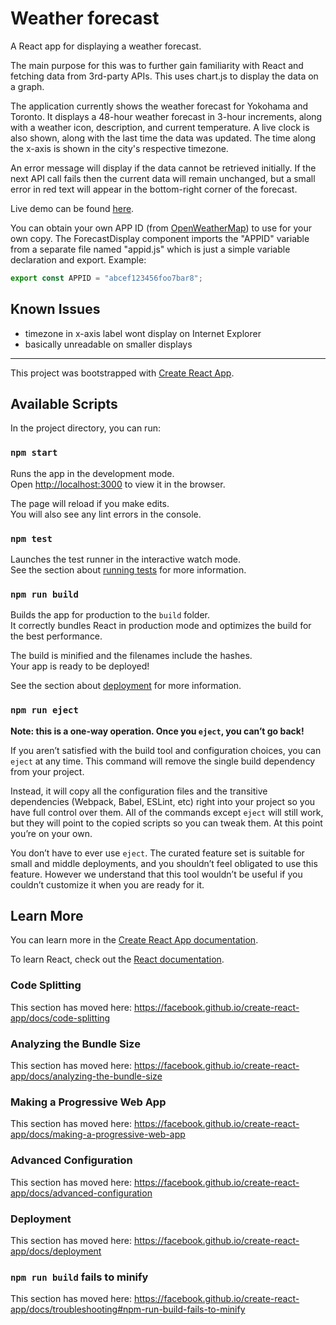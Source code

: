 # Weather forecast

A React app for displaying a weather forecast.

The main purpose for this was to further gain familiarity with React and fetching data from 3rd-party APIs. This uses chart.js to display the data on a graph.

The application currently shows the weather forecast for Yokohama and Toronto. It displays a 48-hour weather forecast in 3-hour increments, along with a weather icon, description, and current temperature. A live clock is also shown, along with the last time the data was updated. The time along the x-axis is shown in the city's respective timezone.

An error message will display if the data cannot be retrieved initially. If the next API call fails then the current data will remain unchanged, but a small error in red text will appear in the bottom-right corner of the forecast.

Live demo can be found [here](http://weather-forecast.louis-pham.surge.sh/).

You can obtain your own APP ID (from [OpenWeatherMap](https://openweathermap.org/)) to use for your own copy. The ForecastDisplay component imports the "APPID" variable from a separate file named "appid.js" which is just a simple variable declaration and export.
Example:

```javascript
export const APPID = "abcef123456foo7bar8";
```
## Known Issues
- timezone in x-axis label wont display on Internet Explorer
- basically unreadable on smaller displays

---

This project was bootstrapped with [Create React App](https://github.com/facebook/create-react-app).

## Available Scripts

In the project directory, you can run:

### `npm start`

Runs the app in the development mode.<br>
Open [http://localhost:3000](http://localhost:3000) to view it in the browser.

The page will reload if you make edits.<br>
You will also see any lint errors in the console.

### `npm test`

Launches the test runner in the interactive watch mode.<br>
See the section about [running tests](https://facebook.github.io/create-react-app/docs/running-tests) for more information.

### `npm run build`

Builds the app for production to the `build` folder.<br>
It correctly bundles React in production mode and optimizes the build for the best performance.

The build is minified and the filenames include the hashes.<br>
Your app is ready to be deployed!

See the section about [deployment](https://facebook.github.io/create-react-app/docs/deployment) for more information.

### `npm run eject`

**Note: this is a one-way operation. Once you `eject`, you can’t go back!**

If you aren’t satisfied with the build tool and configuration choices, you can `eject` at any time. This command will remove the single build dependency from your project.

Instead, it will copy all the configuration files and the transitive dependencies (Webpack, Babel, ESLint, etc) right into your project so you have full control over them. All of the commands except `eject` will still work, but they will point to the copied scripts so you can tweak them. At this point you’re on your own.

You don’t have to ever use `eject`. The curated feature set is suitable for small and middle deployments, and you shouldn’t feel obligated to use this feature. However we understand that this tool wouldn’t be useful if you couldn’t customize it when you are ready for it.

## Learn More

You can learn more in the [Create React App documentation](https://facebook.github.io/create-react-app/docs/getting-started).

To learn React, check out the [React documentation](https://reactjs.org/).

### Code Splitting

This section has moved here: https://facebook.github.io/create-react-app/docs/code-splitting

### Analyzing the Bundle Size

This section has moved here: https://facebook.github.io/create-react-app/docs/analyzing-the-bundle-size

### Making a Progressive Web App

This section has moved here: https://facebook.github.io/create-react-app/docs/making-a-progressive-web-app

### Advanced Configuration

This section has moved here: https://facebook.github.io/create-react-app/docs/advanced-configuration

### Deployment

This section has moved here: https://facebook.github.io/create-react-app/docs/deployment

### `npm run build` fails to minify

This section has moved here: https://facebook.github.io/create-react-app/docs/troubleshooting#npm-run-build-fails-to-minify

